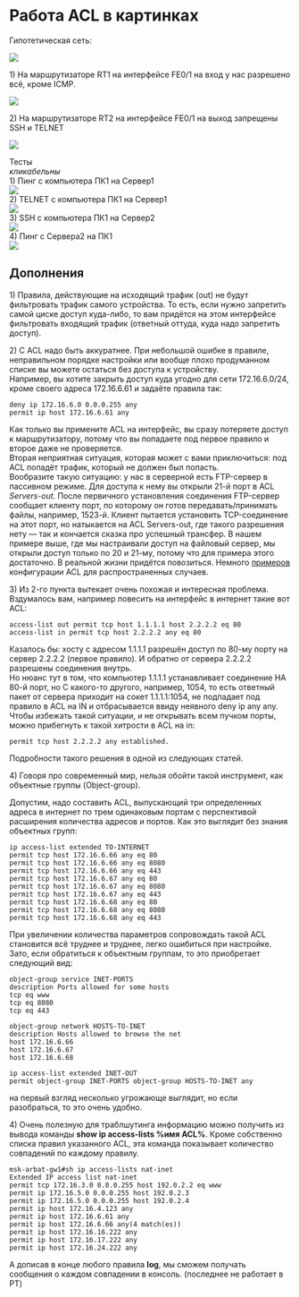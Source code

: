 # Работа ACL в картинках

Гипотетическая сеть:

![](http://img-fotki.yandex.ru/get/6405/83739833.1b/0_92a17_54168b47_XL.jpg)

1\) На маршрутизаторе RT1 на интерфейсе FE0/1 на вход у нас разрешено всё, кроме ICMP.

![](http://img-fotki.yandex.ru/get/5706/83739833.1b/0_92a18_3887c542_XL.jpg)

2\) На маршрутизаторе RT2 на интерфейсе FE0/1 на выход запрещены SSH и TELNET

![](http://img-fotki.yandex.ru/get/6403/83739833.1b/0_92a19_fca28647_XL.jpg)

Тесты  
_кликабельны_  
1\) Пинг с компьютера ПК1 на Сервер1  
[![](http://img-fotki.yandex.ru/get/6403/83739833.1b/0_92a13_e88a2c24_M.jpg)](http://img-fotki.yandex.ru/get/6403/83739833.1b/0_92a13_e88a2c24_L.jpg)  
2\) TELNET с компьютера ПК1 на Сервер1  
[![](http://img-fotki.yandex.ru/get/6404/83739833.1b/0_92a14_fcf521de_M.jpg)](http://img-fotki.yandex.ru/get/6404/83739833.1b/0_92a14_fcf521de_L.jpg)  
3\) SSH с компьютера ПК1 на Сервер2  
[![](http://img-fotki.yandex.ru/get/6401/83739833.1b/0_92a15_f45836_M.jpg)](http://img-fotki.yandex.ru/get/6401/83739833.1b/0_92a15_f45836_L.jpg)  
4\) Пинг с Сервера2 на ПК1  
[![](http://img-fotki.yandex.ru/get/6405/83739833.1b/0_92a16_9275441b_M.jpg)](http://img-fotki.yandex.ru/get/6405/83739833.1b/0_92a16_9275441b_L.jpg)

## Дополнения

1\) Правила, действующие на исходящий трафик \(out\) не будут фильтровать трафик самого устройства. То есть, если нужно запретить самой циске доступ куда-либо, то вам придётся на этом интерфейсе фильтровать входящий трафик \(ответный оттуда, куда надо запретить доступ\).

2\) C ACL надо быть аккуратнее. При небольшой ошибке в правиле, неправильном порядке настройки или вообще плохо продуманном списке вы можете остаться без доступа к устройству.  
Например, вы хотите закрыть доступ куда угодно для сети 172.16.6.0/24, кроме своего адреса 172.16.6.61 и задаёте правила так:

```text
deny ip 172.16.6.0 0.0.0.255 any
permit ip host 172.16.6.61 any
```

Как только вы примените ACL на интерфейс, вы сразу потеряете доступ к маршрутизатору, потому что вы попадаете под первое правило и второе даже не проверяется.  
Вторая неприятная ситуация, которая может с вами приключиться: под ACL попадёт трафик, который не должен был попасть.  
Вообразите такую ситуацию: у нас в серверной есть FTP-сервер в пассивном режиме. Для доступа к нему вы открыли 21-й порт в ACL _Servers-out_. После первичного установления соединения FTP-сервер сообщает клиенту порт, по которому он готов передавать/принимать файлы, например, 1523-й. Клиент пытается установить TCP-соединение на этот порт, но натыкается на ACL Servers-out, где такого разрешения нету — так и кончается сказка про успешный трансфер. В нашем примере выше, где мы настраивали доступ на файловый сервер, мы открыли доступ только по 20 и 21-му, потому что для примера этого достаточно. В реальной жизни придётся повозиться. Немного [примеров](http://www.cisco.com/en/US/tech/tk648/tk361/technologies_configuration_example09186a0080100548.shtml) конфигурации ACL для распространенных случаев.

3\) Из 2-го пункта вытекает очень похожая и интересная проблема.  
Вздумалось вам, например повесить на интерфейс в интернет такие вот ACL:

```text
access-list out permit tcp host 1.1.1.1 host 2.2.2.2 eq 80
access-list in permit tcp host 2.2.2.2 any eq 80
```

Казалось бы: хосту с адресом 1.1.1.1 разрешён доступ по 80-му порту на сервер 2.2.2.2 \(первое правило\). И обратно от сервера 2.2.2.2 разрешены соединения внутрь.  
Но нюанс тут в том, что компьютер 1.1.1.1 устанавливает соединение НА 80-й порт, но С какого-то другого, например, 1054, то есть ответный пакет от сервера приходит на сокет 1.1.1.1:1054, не подпадает под правило в ACL на IN и отбрасывается ввиду неявного deny ip any any.  
Чтобы избежать такой ситуации, и не открывать всем пучком порты, можно прибегнуть к такой хитрости в ACL на in:

```text
permit tcp host 2.2.2.2 any established. 
```

Подробности такого решения в одной из следующих статей.

4\) Говоря про современный мир, нельзя обойти такой инструмент, как объектные группы \(Object-group\).

Допустим, надо составить ACL, выпускающий три определенных адреса в интернет по трем одинаковым портам c перспективой расширения количества адресов и портов. Как это выглядит без знания объектных групп:

```text
ip access-list extended TO-INTERNET
permit tcp host 172.16.6.66 any eq 80
permit tcp host 172.16.6.66 any eq 8080
permit tcp host 172.16.6.66 any eq 443
permit tcp host 172.16.6.67 any eq 80
permit tcp host 172.16.6.67 any eq 8080
permit tcp host 172.16.6.67 any eq 443
permit tcp host 172.16.6.68 any eq 80
permit tcp host 172.16.6.68 any eq 8080
permit tcp host 172.16.6.68 any eq 443
```

При увеличении количества параметров сопровождать такой ACL становится всё труднее и труднее, легко ошибиться при настройке.  
Зато, если обратиться к объектным группам, то это приобретает следующий вид:

```text
object-group service INET-PORTS
description Ports allowed for some hosts
tcp eq www
tcp eq 8080
tcp eq 443

object-group network HOSTS-TO-INET
description Hosts allowed to browse the net
host 172.16.6.66
host 172.16.6.67
host 172.16.6.68

ip access-list extended INET-OUT
permit object-group INET-PORTS object-group HOSTS-TO-INET any
```

на первый взгляд несколько угрожающе выглядит, но если разобраться, то это очень удобно.

4\) Очень полезную для траблшутинга информацию можно получить из вывода команды **show ip access-lists %имя ACL%**. Кроме собственно списка правил указанного ACL, эта команда показывает количество совпадений по каждому правилу.

```text
msk-arbat-gw1#sh ip access-lists nat-inet
Extended IP access list nat-inet
permit tcp 172.16.3.0 0.0.0.255 host 192.0.2.2 eq www
permit ip 172.16.5.0 0.0.0.255 host 192.0.2.3
permit ip 172.16.5.0 0.0.0.255 host 192.0.2.4
permit ip host 172.16.4.123 any
permit ip host 172.16.6.61 any
permit ip host 172.16.6.66 any(4 match(es))
permit ip host 172.16.16.222 any
permit ip host 172.16.17.222 any
permit ip host 172.16.24.222 any
```

А дописав в конце любого правила **log**, мы сможем получать сообщения о каждом совпадении в консоль. \(последнее не работает в PT\)
